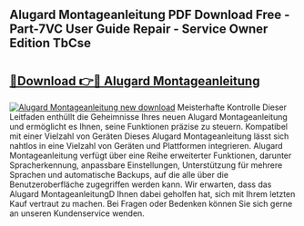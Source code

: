 ## Alugard Montageanleitung PDF Download Free - Part-7VC User Guide Repair - Service Owner Edition TbCse

# <h2><a href="http://df8ibvc.blite.top/?on=Alugard+Montageanleitung">🔗Download 👉🔴 Alugard Montageanleitung</a></h2>

[![Alugard Montageanleitung new download](https://i.imgur.com/lujVjoI.png)](http://df8ibvc.blite.top/?on=Alugard+Montageanleitung)
Meisterhafte Kontrolle Dieser Leitfaden enthüllt die Geheimnisse Ihres neuen Alugard Montageanleitung und ermöglicht es Ihnen, seine Funktionen präzise zu steuern. Kompatibel mit einer Vielzahl von Geräten Dieses Alugard Montageanleitung lässt sich nahtlos in eine Vielzahl von Geräten und Plattformen integrieren. Alugard Montageanleitung verfügt über eine Reihe erweiterter Funktionen, darunter Spracherkennung, anpassbare Einstellungen, Unterstützung für mehrere Sprachen und automatische Backups, auf die alle über die Benutzeroberfläche zugegriffen werden kann. Wir erwarten, dass das Alugard MontageanleitungD Ihnen dabei geholfen hat, sich mit Ihrem letzten Kauf vertraut zu machen. Bei Fragen oder Bedenken können Sie sich gerne an unseren Kundenservice wenden.
